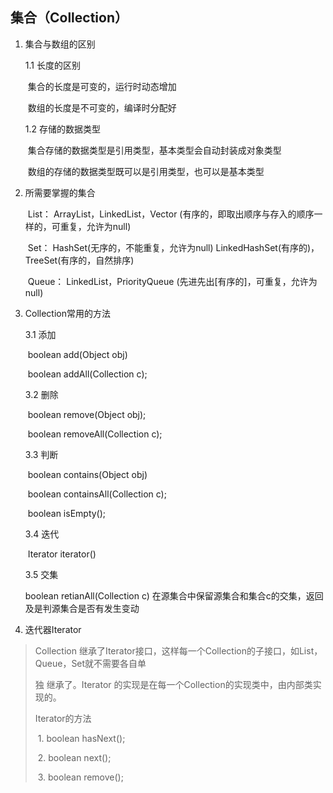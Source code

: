 ## 集合（Collection）

1. 集合与数组的区别

   1.1 长度的区别

   ​	  	集合的长度是可变的，运行时动态增加

   ​	   数组的长度是不可变的，编译时分配好

   1.2 存储的数据类型
   
   ​		集合存储的数据类型是引用类型，基本类型会自动封装成对象类型
   
   ​		数组的存储的数据类型既可以是引用类型，也可以是基本类型
   
2. 所需要掌握的集合

   ​	  List： ArrayList，LinkedList，Vector (有序的，即取出顺序与存入的顺序一样的，可重复，允许为null)

   ​	  Set： HashSet(无序的，不能重复，允许为null)   LinkedHashSet(有序的)，TreeSet(有序的，自然排序)

   ​	  Queue： LinkedList，PriorityQueue 		(先进先出[有序的]，可重复，允许为null)

3. Collection常用的方法

   3.1 添加

   ​	  boolean add(Object obj)

   ​	  boolean addAll(Collection c);

   3.2 删除

   ​	 boolean remove(Object obj);

   ​   boolean removeAll(Collection c);

   3.3 判断

   ​	 boolean contains(Object obj)

   ​	 boolean containsAll(Collection c);

   ​   boolean isEmpty();

   3.4 迭代

   ​    Iterator  iterator()

   3.5 交集

      boolean retianAll(Collection c)	在源集合中保留源集合和集合c的交集，返回及是判源集合是否有发生变动

4.  迭代器Iterator


> Collection 继承了Iterator接口，这样每一个Collection的子接口，如List，Queue，Set就不需要各自单
>
> 独 继承了。Iterator 的实现是在每一个Collection的实现类中，由内部类实现的。
>
> Iterator的方法
>
> ​	1. boolean hasNext(); 
>
> ​    2. boolean next();
>
> ​    3.  boolean remove();

​    

   

   

   

   

   

   

   



